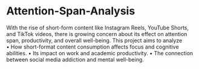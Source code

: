 # Attention-Span-Analysis
With the rise of short-form content like Instagram Reels, YouTube Shorts, and TikTok videos, there is growing concern about its effect on attention span, productivity, and overall well-being. This project aims to analyze  
•	How short-format content consumption affects focus and cognitive abilities.
•	Its impact on work and academic productivity.
•	The connection between social media addiction and mental well-being.
